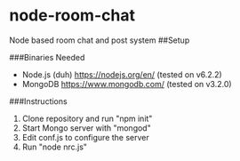 # node-room-chat
Node based room chat and post system
##Setup

###Binaries Needed
* Node.js (duh) https://nodejs.org/en/ (tested on v6.2.2)
* MongoDB https://www.mongodb.com/ (tested on v3.2.0)

###Instructions
1. Clone repository and run "npm init"
2. Start Mongo server with "mongod"
3. Edit conf.js to configure the server
4. Run "node nrc.js"
